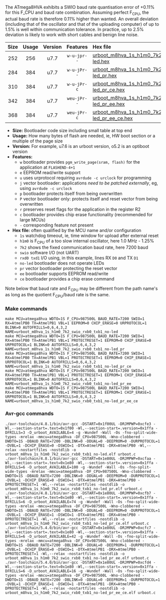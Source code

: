 The ATmega8HVA exhibits a SWIO baud rate quantisation error of +0.11% for this F_CPU and baud rate combination. Assuming perfect F<sub>CPU</sub>, the actual baud rate is therefore 0.11% higher than wanted. An overall deviation (including that of the oscillator and that of the uploading computer) of up to 1.5% is well within communication tolerance. In practice, up to 2.5% deviation is likely to work with short cables and benign line noise.

|Size|Usage|Version|Features|Hex file|
|:-:|:-:|:-:|:-:|:--|
|252|256|u7.7|`w-u-jpr--`|[urboot_m8hva_1s_h1m0_7k2_swio_rxb0_txb1_no-led.hex](https://raw.githubusercontent.com/stefanrueger/urboot.hex/main/u7.7/mcus/atmega8hva/watchdog_1_s/internal_oscillator_h-1.25%25/%2B1m000000_hz/%2B%2B%2B7k2_baud/swio_rxb0_txb1/no-led/urboot_m8hva_1s_h1m0_7k2_swio_rxb0_txb1_no-led.hex)|
|284|384|u7.7|`w-u-jPr--`|[urboot_m8hva_1s_h1m0_7k2_swio_rxb0_txb1_no-led_pr.hex](https://raw.githubusercontent.com/stefanrueger/urboot.hex/main/u7.7/mcus/atmega8hva/watchdog_1_s/internal_oscillator_h-1.25%25/%2B1m000000_hz/%2B%2B%2B7k2_baud/swio_rxb0_txb1/no-led/urboot_m8hva_1s_h1m0_7k2_swio_rxb0_txb1_no-led_pr.hex)|
|310|384|u7.7|`w-u-jPr-c`|[urboot_m8hva_1s_h1m0_7k2_swio_rxb0_txb1_no-led_pr_ce.hex](https://raw.githubusercontent.com/stefanrueger/urboot.hex/main/u7.7/mcus/atmega8hva/watchdog_1_s/internal_oscillator_h-1.25%25/%2B1m000000_hz/%2B%2B%2B7k2_baud/swio_rxb0_txb1/no-led/urboot_m8hva_1s_h1m0_7k2_swio_rxb0_txb1_no-led_pr_ce.hex)|
|342|384|u7.7|`weu-jPr--`|[urboot_m8hva_1s_h1m0_7k2_swio_rxb0_txb1_no-led_pr_ee.hex](https://raw.githubusercontent.com/stefanrueger/urboot.hex/main/u7.7/mcus/atmega8hva/watchdog_1_s/internal_oscillator_h-1.25%25/%2B1m000000_hz/%2B%2B%2B7k2_baud/swio_rxb0_txb1/no-led/urboot_m8hva_1s_h1m0_7k2_swio_rxb0_txb1_no-led_pr_ee.hex)|
|368|384|u7.7|`weu-jPr-c`|[urboot_m8hva_1s_h1m0_7k2_swio_rxb0_txb1_no-led_pr_ee_ce.hex](https://raw.githubusercontent.com/stefanrueger/urboot.hex/main/u7.7/mcus/atmega8hva/watchdog_1_s/internal_oscillator_h-1.25%25/%2B1m000000_hz/%2B%2B%2B7k2_baud/swio_rxb0_txb1/no-led/urboot_m8hva_1s_h1m0_7k2_swio_rxb0_txb1_no-led_pr_ee_ce.hex)|

- **Size:** Bootloader code size including small table at top end
- **Usage:** How many bytes of flash are needed, ie, HW boot section or a multiple of the page size
- **Version:** For example, u7.6 is an urboot version, o5.2 is an optiboot version
- **Features:**
  + `w` bootloader provides `pgm_write_page(sram, flash)` for the application at `FLASHEND-4+1`
  + `e` EEPROM read/write support
  + `u` uses urprotocol requiring `avrdude -c urclock` for programming
  + `j` vector bootloader: applications *need to be patched externally*, eg, using `avrdude -c urclock`
  + `p` bootloader protects itself from being overwritten
  + `P` vector bootloader only: protects itself and reset vector from being overwritten
  + `r` preserves reset flags for the application in the register R2
  + `c` bootloader provides chip erase functionality (recommended for large MCUs)
  + `-` corresponding feature not present
- **Hex file:** often qualified by the MCU name and/or configuration
  + `1s` watchdog timeout, ie, time window for upload after external reset
  + `h1m0` is F<sub>CPU</sub> of a too slow internal oscillator, here 1.0 MHz - 1.25%
  + `7k2` shows the fixed communication baud rate, here 7200 baud
  + `swio` software I/O (not UART)
  + `rxd0 txd1` I/O using, in this example, lines RX `D0` and TX `D1`
  + `no-led` bootloader does not operate LEDs
  + `pr` vector bootloader protecting the reset vector
  + `ee` bootloader supports EEPROM read/write
  + `ce` bootloader provides a chip erase command


Note below that baud rate and F<sub>CPU</sub> may be different from the path name's as long as the quotient F<sub>CPU</sub>/baud rate is the same.

### Make commands
```
make MCU=atmega8hva WDTO=1S F_CPU=987500L BAUD_RATE=7200 SWIO=1 RX=AtmelPB0 TX=AtmelPB1 VBL=1 EEPROM=0 CHIP_ERASE=0 URPROTOCOL=1 BLINK=0 AUTOFRILLS=0,6,4,3,2 NAME=urboot_m8hva_1s_h1m0_7k2_swio_rxb0_txb1_no-led
make MCU=atmega8hva WDTO=1S F_CPU=987500L BAUD_RATE=7200 SWIO=1 RX=AtmelPB0 TX=AtmelPB1 VBL=1 PROTECTRESET=1 EEPROM=0 CHIP_ERASE=0 URPROTOCOL=1 BLINK=0 AUTOFRILLS=0,6,4,3,2 NAME=urboot_m8hva_1s_h1m0_7k2_swio_rxb0_txb1_no-led_pr
make MCU=atmega8hva WDTO=1S F_CPU=987500L BAUD_RATE=7200 SWIO=1 RX=AtmelPB0 TX=AtmelPB1 VBL=1 PROTECTRESET=1 EEPROM=0 CHIP_ERASE=1 URPROTOCOL=1 BLINK=0 AUTOFRILLS=0,6,4,3,2 NAME=urboot_m8hva_1s_h1m0_7k2_swio_rxb0_txb1_no-led_pr_ce
make MCU=atmega8hva WDTO=1S F_CPU=987500L BAUD_RATE=7200 SWIO=1 RX=AtmelPB0 TX=AtmelPB1 VBL=1 PROTECTRESET=1 EEPROM=1 CHIP_ERASE=0 URPROTOCOL=1 BLINK=0 AUTOFRILLS=0,6,4,3,2 NAME=urboot_m8hva_1s_h1m0_7k2_swio_rxb0_txb1_no-led_pr_ee
make MCU=atmega8hva WDTO=1S F_CPU=987500L BAUD_RATE=7200 SWIO=1 RX=AtmelPB0 TX=AtmelPB1 VBL=1 PROTECTRESET=1 EEPROM=1 CHIP_ERASE=1 URPROTOCOL=1 BLINK=0 AUTOFRILLS=0,6,4,3,2 NAME=urboot_m8hva_1s_h1m0_7k2_swio_rxb0_txb1_no-led_pr_ee_ce
```

### Avr-gcc commands
```
./avr-toolchain/4.8.1/bin/avr-gcc -DSTART=0x1f00UL -DRJMPWP=0xcfe3 -Wl,--section-start=.text=0x1f00 -Wl,--section-start=.version=0x1ffa -DFRILLS=3 -D_urboot_AVAILABLE=4 -g -Wundef -Wall -Os -fno-split-wide-types -mrelax -mmcu=atmega8hva -DF_CPU=987500L -Wno-clobbered -DWDTO=1S -DBAUD_RATE=7200 -DBLINK=0 -DDUAL=0 -DEEPROM=0 -DURPROTOCOL=1 -DVBL=1 -DCHIP_ERASE=0 -DSWIO=1 -DTX=AtmelPB1 -DRX=AtmelPB0 -Wl,--relax -nostartfiles -nostdlib -o urboot_m8hva_1s_h1m0_7k2_swio_rxb0_txb1_no-led.elf urboot.c
./avr-toolchain/4.8.1/bin/avr-gcc -DSTART=0x1e80UL -DRJMPWP=0xcfaa -Wl,--section-start=.text=0x1e80 -Wl,--section-start=.version=0x1ffa -DFRILLS=6 -D_urboot_AVAILABLE=100 -g -Wundef -Wall -Os -fno-split-wide-types -mrelax -mmcu=atmega8hva -DF_CPU=987500L -Wno-clobbered -DWDTO=1S -DBAUD_RATE=7200 -DBLINK=0 -DDUAL=0 -DEEPROM=0 -DURPROTOCOL=1 -DVBL=1 -DCHIP_ERASE=0 -DSWIO=1 -DTX=AtmelPB1 -DRX=AtmelPB0 -DPROTECTRESET=1 -Wl,--relax -nostartfiles -nostdlib -o urboot_m8hva_1s_h1m0_7k2_swio_rxb0_txb1_no-led_pr.elf urboot.c
./avr-toolchain/4.8.1/bin/avr-gcc -DSTART=0x1e80UL -DRJMPWP=0xcfb7 -Wl,--section-start=.text=0x1e80 -Wl,--section-start=.version=0x1ffa -DFRILLS=6 -D_urboot_AVAILABLE=74 -g -Wundef -Wall -Os -fno-split-wide-types -mrelax -mmcu=atmega8hva -DF_CPU=987500L -Wno-clobbered -DWDTO=1S -DBAUD_RATE=7200 -DBLINK=0 -DDUAL=0 -DEEPROM=0 -DURPROTOCOL=1 -DVBL=1 -DCHIP_ERASE=1 -DSWIO=1 -DTX=AtmelPB1 -DRX=AtmelPB0 -DPROTECTRESET=1 -Wl,--relax -nostartfiles -nostdlib -o urboot_m8hva_1s_h1m0_7k2_swio_rxb0_txb1_no-led_pr_ce.elf urboot.c
./avr-toolchain/5.4.0/bin/avr-gcc -DSTART=0x1e80UL -DRJMPWP=0xcfc7 -Wl,--section-start=.text=0x1e80 -Wl,--section-start=.version=0x1ffa -DFRILLS=6 -D_urboot_AVAILABLE=42 -g -Wundef -Wall -Os -fno-split-wide-types -mrelax -mmcu=atmega8hva -DF_CPU=987500L -Wno-clobbered -DWDTO=1S -DBAUD_RATE=7200 -DBLINK=0 -DDUAL=0 -DEEPROM=1 -DURPROTOCOL=1 -DVBL=1 -DCHIP_ERASE=0 -DSWIO=1 -DTX=AtmelPB1 -DRX=AtmelPB0 -DPROTECTRESET=1 -Wl,--relax -nostartfiles -nostdlib -o urboot_m8hva_1s_h1m0_7k2_swio_rxb0_txb1_no-led_pr_ee.elf urboot.c
./avr-toolchain/5.4.0/bin/avr-gcc -DSTART=0x1e80UL -DRJMPWP=0xcfd4 -Wl,--section-start=.text=0x1e80 -Wl,--section-start=.version=0x1ffa -DFRILLS=6 -D_urboot_AVAILABLE=16 -g -Wundef -Wall -Os -fno-split-wide-types -mrelax -mmcu=atmega8hva -DF_CPU=987500L -Wno-clobbered -DWDTO=1S -DBAUD_RATE=7200 -DBLINK=0 -DDUAL=0 -DEEPROM=1 -DURPROTOCOL=1 -DVBL=1 -DCHIP_ERASE=1 -DSWIO=1 -DTX=AtmelPB1 -DRX=AtmelPB0 -DPROTECTRESET=1 -Wl,--relax -nostartfiles -nostdlib -o urboot_m8hva_1s_h1m0_7k2_swio_rxb0_txb1_no-led_pr_ee_ce.elf urboot.c
```


